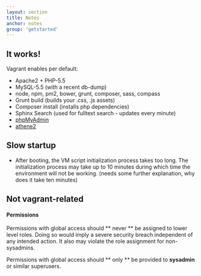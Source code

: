 ```yaml
---
layout: section
title: Notes
anchor: notes
group: 'getstarted'
---
```


## It works!

Vagrant enables per default:

* Apache2 + PHP-5.5
* MySQL-5.5 (with a recent db-dump)
* node, npm, pm2, bower, grunt, composer, sass, compass
* Grunt build (builds your .css, .js assets)
* Composer install (installs php dependencies)
* Sphinx Search (used for fulltext search - updates every minute)
* [phpMyAdmin](http://localhost:4567/phpmyadmin)
* [athene2](http://localhost:4567)

## Slow startup

* After booting, the VM script initialization process takes too long.
The initialization process may take up to 10 minutes during which time the environment will not be working. (needs some further explanation, why does it take ten minutes)

## Not vagrant-related

#### Permissions

Permissions with global access should ** never ** be assigned to lower level roles. Doing so would imply a severe
security breach independent of any intended action. It also may violate the role assignment for non-sysadmins.

Permissions with global access should ** only ** be provided to **sysadmin** or similar superusers.